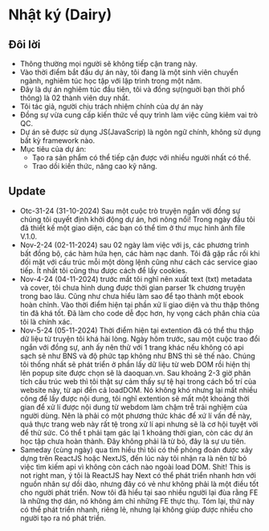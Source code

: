 # Nhật ký (Dairy)

## Đôi lời
- Thông thường mọi người sẽ không tiếp cận trang này.
- Vào thời điểm bắt đầu dự án này, tôi đang là một sinh viên chuyển ngành, nghiêm túc học tập với lập trình trong một năm.
- Đây là dự án nghiêm túc đầu tiên, tôi và đồng sự(nguời bạn thời phổ thông) là 02 thành viên duy nhất.  
- Tôi tác giả, người chịu trách nhiệm chính của dự án này
- Đồng sự vừa cung cấp kiến thức về quy trình làm việc cũng kiêm vai trò QC.
- Dự án sẽ được sử dụng JS(JavaScrip) là ngôn ngữ chính, không sử dụng bất kỳ framework nào.
- Mục tiêu của dự án: 
    - Tạo ra sản phẩm có thể tiếp cận được với nhiều người nhất có thể.
    - Trao dồi kiến thức, nâng cao kỹ năng.

## Update
- Otc-31-24 (31-10-2024) Sau một cuộc trò truyện ngắn với đồng sự chúng tôi quyết định khởi động dự án, hơi nông nổi! Trong ngày đầu tôi đã thiết kế một giao diện, các bạn có thể tìm ở thư mục hình ảnh file V.1.0.
- Nov-2-24 (02-11-2024) sau 02 ngày làm việc với js, các phương trình bất đồng bộ, các hàm hứa hẹn, các hàm nạc danh. Tôi đã gặp rắc rối khi đối mặt với cấu trúc mỗi một dòng lệnh cũng như cách các service giao tiếp. Ít nhất tôi cũng thu được cách để lấy cookies.
- Nov-4-24 (04-11-2024) trước mắt tôi nghĩ nên xuất text (txt) metadata và cover, tôi chưa hình dung được thời gian parser 1k chương truyện trong bao lâu. Cũng như chưa hiểu làm sao để tạo thành một ebook hoàn chỉnh. Vào thời điểm hiện tại phần xử lí giao diện và thu thập thông tin đã khá tốt. Đã làm cho code dễ đọc hơn, hy vọng cách phân chia của tôi là chính xác.
- Nov-5-24 (05-11-2024) Thời điểm hiện tại extention đã có thể thu thập dữ liệu từ truyện tôi khá hài lòng. Ngày hôm trước, sau một cuộc trao đổi ngắn với đồng sự, anh ấy nên thử với 1 trang khác nếu không có api sạch sẽ như BNS và độ phức tạp không như BNS thì sẽ thế nào. Chúng tôi thống nhất sẽ phát triển ở phần lấy dữ liệu từ web DOM rồi hiện thị lên popup site được chọn sẽ là daoquan.vn. Sau khoảng 2-3 giờ phân tích cấu trúc web thì tôi thật sự cảm thấy sự tệ hại trong cách bố trí của website này, từ api đến cả loadDOM. Nó không khó nhưng lại mất nhiều công để lấy được nội dung, tôi nghĩ extention sẽ mất một khoảng thời gian để xử lí được nội dung từ webdom làm chậm trễ trải nghiệm của người dùng. Nên là phải có một phương thức khác để xứ lí vấn đề này, quả thực trang web này rất tệ trong xử lí api nhưng sẽ là cơ hội tuyệt vời để thử sức. Có thể t phải tạm gác lại 1 khoảng thời gian, còn các dự án học tập chưa hoàn thành. Đây không phải là từ bỏ, đây là sự ưu tiên.
- Sameday (cùng ngày) qua tìm hiểu thì tôi có thể phỏng đoán được xây dựng trên ReactJS hoặc NextJS, đến lúc này tôi nhận ra là nên từ bỏ việc tìm kiếm api vì không còn cách nào ngoài load DOM. Shit! This is not right man, ý tôi là ReactJS hay Next có thể phát triển nhanh hơn với nguồn nhân sự dồi dào, nhưng đây có vẻ như không phải là một điều tốt cho người phát triển. Now tôi đã hiểu tại sao nhiều người lại đùa rằng FE là những thợ dán, nó không ám chỉ những FE thực thụ. Tóm lại, thứ này có thể phát triển nhanh, riêng lẻ, nhưng lại không giúp được nhiều cho người tạo ra nó phát triển.